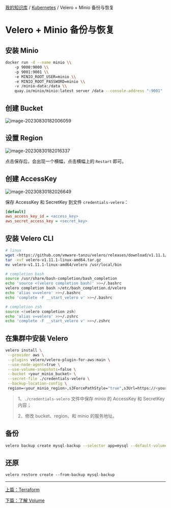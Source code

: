 [我的知识库](../README.md) / [Kubernetes](zz_gneratered_mdi.md) / Velero + Minio 备份与恢复

# Velero + Minio 备份与恢复

## 安装 Minio

```bash
docker run -d --name minio \\
    -p 9000:9000 \\
    -p 9001:9001 \\
    -e MINIO_ROOT_USER=minio \\
    -e MINIO_ROOT_PASSWORD=minio \\
    -v /minio-data:/data \\
    quay.io/minio/minio:latest server /data --console-address ":9001"
```

## 创建 Bucket

![image-20230830182006059](https://fs.poneding.com/images/202308301820108.png)

## 设置 Region

![image-20230830182016337](https://fs.poneding.com/images/202308301820368.png)

点击保存后，会出现一个横幅，点击横幅上的 `Restart` 即可。

## 创建 AccessKey

![image-20230830182026649](https://fs.poneding.com/images/202308301820680.png)

保存 AccessKey 和 SecretKey 到文件 `credentials-velero`：

```ini
[default]
aws_access_key_id = <access_key>
aws_secret_access_key = <secret_key>
```

## 安装 Velero CLI

```bash
# linux
wget <https://github.com/vmware-tanzu/velero/releases/download/v1.11.1/velero-v1.11.1-linux-amd64.tar.gz>
tar -xvf velero-v1.11.1-linux-amd64.tar.gz
mv velero-v1.11.1-linux-amd64/velero /usr/local/bin

# completion bash
source /usr/share/bash-completion/bash_completion
echo 'source <(velero completion bash)' >>~/.bashrc
velero completion bash >/etc/bash_completion.d/velero
echo 'alias v=velero' >>~/.bashrc
echo 'complete -F __start_velero v' >>~/.bashrc

# completion zsh
source <(velero completion zsh)
echo 'alias v=velero' >>~/.zshrc
echo 'complete -F __start_velero v' >>~/.zshrc
```

## 在集群中安装 Velero

```bash
velero install \
 --provider aws \
 --plugins velero/velero-plugin-for-aws:main \
 --use-node-agent=true \
 --use-volume-snapshots=false \
 --bucket <your_minio_bucket> \
 --secret-file ./credentials-velero \
 --backup-location-config \
 region=<your_minio_region>,s3ForcePathStyle="true",s3Url=https://<your_minio_server>:9000
```

> 1、`./credentials-velero` 文件中保存 minio 的 AccessKey 和 SecretKey 内容；
>
> 2、修改 bucket、region、和 minio 的服务地址。

## 备份

```bash
velero backup create mysql-backup --selector app=mysql --default-volumes-to-fs-backup 
```

## 还原

```shell
velero restore create --from-backup mysql-backup
```

---
[上篇：Terraform](terraform.md)

[下篇：了解 Volume](volume-understood.md)
